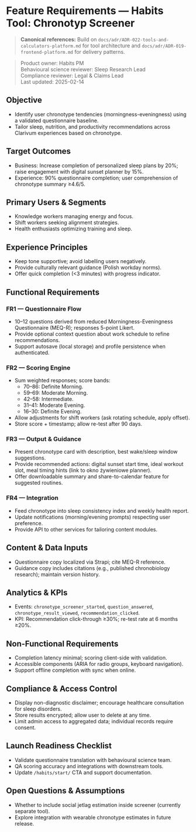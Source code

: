 # Feature Requirements — Habits Tool: Chronotyp Screener

> **Canonical references:** Build on `docs/adr/ADR-022-tools-and-calculators-platform.md` for tool architecture and `docs/adr/ADR-019-frontend-platform.md` for delivery patterns.

> Product owner: Habits PM  
> Behavioural science reviewer: Sleep Research Lead  
> Compliance reviewer: Legal & Claims Lead  
> Last updated: 2025-02-14

## Objective
- Identify user chronotype tendencies (morningness-eveningness) using a validated questionnaire baseline.
- Tailor sleep, nutrition, and productivity recommendations across Clarivum experiences based on chronotype.

## Target Outcomes
- Business: Increase completion of personalized sleep plans by 20%; raise engagement with digital sunset planner by 15%.
- Experience: 90% questionnaire completion; user comprehension of chronotype summary ≥4.6/5.

## Primary Users & Segments
- Knowledge workers managing energy and focus.
- Shift workers seeking alignment strategies.
- Health enthusiasts optimizing training and sleep.

## Experience Principles
- Keep tone supportive; avoid labelling users negatively.
- Provide culturally relevant guidance (Polish workday norms).
- Offer quick completion (<3 minutes) with progress indicator.

## Functional Requirements

### FR1 — Questionnaire Flow
- 10–12 questions derived from reduced Morningness-Eveningness Questionnaire (MEQ-R); responses 5-point Likert.
- Provide optional context question about work schedule to refine recommendations.
- Support autosave (local storage) and profile persistence when authenticated.

### FR2 — Scoring Engine
- Sum weighted responses; score bands:
    - 70–86: Definite Morning.
    - 59–69: Moderate Morning.
    - 42–58: Intermediate.
    - 31–41: Moderate Evening.
    - 16–30: Definite Evening.
- Allow adjustments for shift workers (ask rotating schedule, apply offset).
- Store score + timestamp; allow re-test after 90 days.

### FR3 — Output & Guidance
- Present chronotype card with description, best wake/sleep window suggestions.
- Provide recommended actions: digital sunset start time, ideal workout slot, meal timing hints (link to okno żywieniowe planner).
- Offer downloadable summary and share-to-calendar feature for suggested routines.

### FR4 — Integration
- Feed chronotype into sleep consistency index and weekly health report.
- Update notifications (morning/evening prompts) respecting user preference.
- Provide API to other services for tailoring content modules.

## Content & Data Inputs
- Questionnaire copy localized via Strapi; cite MEQ-R reference.
- Guidance copy includes citations (e.g., published chronobiology research); maintain version history.

## Analytics & KPIs
- Events: `chronotype_screener_started`, `question_answered`, `chronotype_result_viewed`, `recommendation_clicked`.
- KPI: Recommendation click-through ≥30%; re-test rate at 6 months ≥20%.

## Non-Functional Requirements
- Completion latency minimal; scoring client-side with validation.
- Accessible components (ARIA for radio groups, keyboard navigation).
- Support offline completion with sync when online.

## Compliance & Access Control
- Display non-diagnostic disclaimer; encourage healthcare consultation for sleep disorders.
- Store results encrypted; allow user to delete at any time.
- Limit admin access to aggregated data; individual records require consent.

## Launch Readiness Checklist
- Validate questionnaire translation with behavioural science team.
- QA scoring accuracy and integrations with downstream tools.
- Update `/habits/start/` CTA and support documentation.

## Open Questions & Assumptions
- Whether to include social jetlag estimation inside screener (currently separate tool).
- Explore integration with wearable chronotype estimates in future release.
